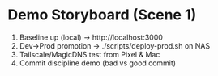 # Demo Storyboard (Scene 1)

1. Baseline up (local) → http://localhost:3000
2. Dev→Prod promotion → ./scripts/deploy-prod.sh on NAS
3. Tailscale/MagicDNS test from Pixel & Mac
4. Commit discipline demo (bad vs good commit)
